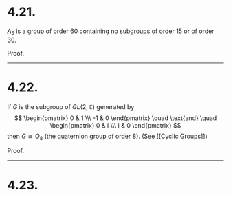 # 4.21.
 $A_5$ is a group of order 60 containing no subgroups of order 15 or of order 30.
 
 Proof. 
 
 ---
# 4.22.
 If $G$ is the subgroup of $GL(2, \mathbb{C})$ generated by $$ \begin{pmatrix} 0 & 1 \\\ -1 & 0 \end{pmatrix} \quad \text{and} \quad \begin{pmatrix} 0 & i \\\ i & 0 \end{pmatrix} $$ then $G \cong Q_8$ (the quaternion group of order 8). (See [[Cyclic Groups]])
 
 Proof.
  
 
 ---
# 4.23.
